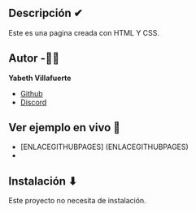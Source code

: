 ## Descripción ✔
Este es una pagina creada con HTML Y CSS.

## Autor -👩‍💻
**Yabeth Villafuerte**

* [Github](https://github.com/Yabeth04)
* [Discord](Discordapp/users/318825229512081410)
  
## Ver ejemplo en vivo 🔴
- [ENLACEGITHUBPAGES] (ENLACEGITHUBPAGES)
- 
## Instalación ⬇
Este proyecto no necesita de instalación. 



